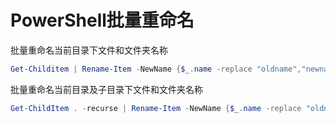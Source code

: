 # PowerShell批量重命名

批量重命名当前目录下文件和文件夹名称

```powershell
Get-Childitem | Rename-Item -NewName {$_.name -replace "oldname","newname"}
```

批量重命名当前目录及子目录下文件和文件夹名称

```powershell
Get-ChildItem . -recurse | Rename-Item -NewName {$_.name -replace "oldname","newname"}
```
